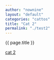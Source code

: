 ```yaml
---
author: "nownine"
layout: "default"
categories: "cattos"
title: "Cat 2"
permalink: "./test2"
---
```


{{ page.title }}

[cat 2](https://cdn.britannica.com/91/181391-050-1DA18304/cat-toes-paw-number-paws-tiger-tabby.jpg)



